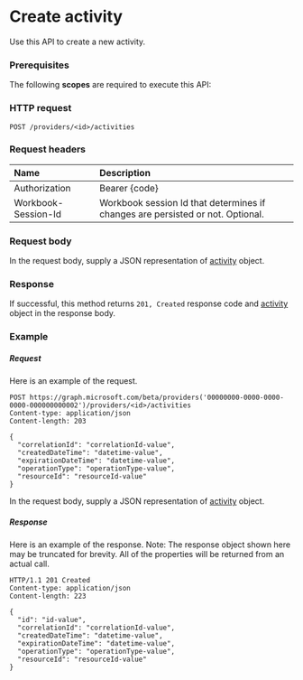 # Create activity

Use this API to create a new activity.
### Prerequisites
The following **scopes** are required to execute this API: 
### HTTP request
<!-- { "blockType": "ignored" } -->
```http
POST /providers/<id>/activities

```
### Request headers
| Name       | Description|
|:---------------|:----------|
| Authorization  | Bearer {code}|
| Workbook-Session-Id  | Workbook session Id that determines if changes are persisted or not. Optional.|

### Request body
In the request body, supply a JSON representation of [activity](../resources/activity.md) object.


### Response
If successful, this method returns `201, Created` response code and [activity](../resources/activity.md) object in the response body.

### Example
##### Request
Here is an example of the request.
<!-- {
  "blockType": "request",
  "name": "create_activity_from_provider"
}-->
```http
POST https://graph.microsoft.com/beta/providers('00000000-0000-0000-0000-000000000002')/providers/<id>/activities
Content-type: application/json
Content-length: 203

{
  "correlationId": "correlationId-value",
  "createdDateTime": "datetime-value",
  "expirationDateTime": "datetime-value",
  "operationType": "operationType-value",
  "resourceId": "resourceId-value"
}
```
In the request body, supply a JSON representation of [activity](../resources/activity.md) object.
##### Response
Here is an example of the response. Note: The response object shown here may be truncated for brevity. All of the properties will be returned from an actual call.
<!-- {
  "blockType": "response",
  "truncated": true,
  "@odata.type": "microsoft.graph.activity"
} -->
```http
HTTP/1.1 201 Created
Content-type: application/json
Content-length: 223

{
  "id": "id-value",
  "correlationId": "correlationId-value",
  "createdDateTime": "datetime-value",
  "expirationDateTime": "datetime-value",
  "operationType": "operationType-value",
  "resourceId": "resourceId-value"
}
```

<!-- uuid: 8fcb5dbc-d5aa-4681-8e31-b001d5168d79
2015-10-25 14:57:30 UTC -->
<!-- {
  "type": "#page.annotation",
  "description": "Create activity",
  "keywords": "",
  "section": "documentation",
  "tocPath": ""
}-->